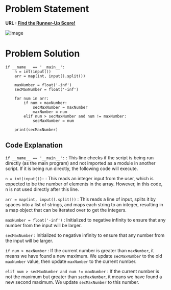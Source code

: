 # Problem Statement
**URL : [Find the Runner-Up Score!](https://www.hackerrank.com/challenges/find-second-maximum-number-in-a-list/problem?isFullScreen=true)**

![image](https://github.com/JawadSher/Python_Problems-HackerRank/assets/158135119/a3b2845a-5b04-4643-a190-8ce4bb0f9631)

# Problem Solution 
```
if __name__ == '__main__':
    n = int(input())
    arr = map(int, input().split())
    
    maxNumber = float('-inf')
    secMaxNumber = float('-inf')
        
    for num in arr:
        if num > maxNumber:
            secMaxNumber = maxNumber
            maxNumber = num
        elif num > secMaxNumber and num != maxNumber:
            secMaxNumber = num
    
    print(secMaxNumber)
```

## Code Explanation
```if __name__ == '__main__':``` : This line checks if the script is being run directly (as the main program) and not imported as a module in another script. If it is being run directly, the following code will execute.

```n = int(input()):``` : This reads an integer input from the user, which is expected to be the number of elements in the array. However, in this code, n is not used directly after this line.

```arr = map(int, input().split())``` : This reads a line of input, splits it by spaces into a list of strings, and maps each string to an integer, resulting in a map object that can be iterated over to get the integers.

```maxNumber = float('-inf')``` :  Initialized to negative infinity to ensure that any number from the input will be larger.

```secMaxNumber``` : Initialized to negative infinity to ensure that any number from the input will be larger.

```if num > maxNumber``` : If the current number is greater than ```maxNumber```, it means we have found a new maximum. We update ```secMaxNumber``` to the old ```maxNumber``` value, then update ```maxNumber``` to the current number.

```elif num > secMaxNumber and num != maxNumber``` : If the current number is not the maximum but greater than ```secMaxNumber```, it means we have found a new second maximum. We update ```secMaxNumber``` to this number.

